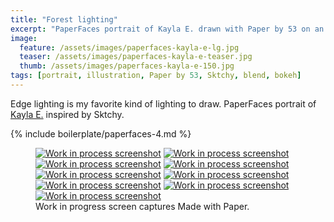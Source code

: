 ```yaml
---
title: "Forest lighting"
excerpt: "PaperFaces portrait of Kayla E. drawn with Paper by 53 on an iPad."
image: 
  feature: /assets/images/paperfaces-kayla-e-lg.jpg
  teaser: /assets/images/paperfaces-kayla-e-teaser.jpg
  thumb: /assets/images/paperfaces-kayla-e-150.jpg
tags: [portrait, illustration, Paper by 53, Sktchy, blend, bokeh]
---
```


Edge lighting is my favorite kind of lighting to draw. PaperFaces portrait of [Kayla E.](http://sktchy.com/fHCi1D) inspired by Sktchy.

{% include boilerplate/paperfaces-4.md %}

<figure class="third">
  <a href="{{ site.url }}/assets/images/paperfaces-kayla-e-process-1-lg.jpg"><img src="{{ site.url }}/assets/images/paperfaces-kayla-e-process-1-600.jpg" alt="Work in process screenshot"></a>
  <a href="{{ site.url }}/assets/images/paperfaces-kayla-e-process-2-lg.jpg"><img src="{{ site.url }}/assets/images/paperfaces-kayla-e-process-2-600.jpg" alt="Work in process screenshot"></a>
  <a href="{{ site.url }}/assets/images/paperfaces-kayla-e-process-3-lg.jpg"><img src="{{ site.url }}/assets/images/paperfaces-kayla-e-process-3-600.jpg" alt="Work in process screenshot"></a>
  <a href="{{ site.url }}/assets/images/paperfaces-kayla-e-process-4-lg.jpg"><img src="{{ site.url }}/assets/images/paperfaces-kayla-e-process-4-600.jpg" alt="Work in process screenshot"></a>
  <a href="{{ site.url }}/assets/images/paperfaces-kayla-e-process-5-lg.jpg"><img src="{{ site.url }}/assets/images/paperfaces-kayla-e-process-5-600.jpg" alt="Work in process screenshot"></a>
  <a href="{{ site.url }}/assets/images/paperfaces-kayla-e-process-6-lg.jpg"><img src="{{ site.url }}/assets/images/paperfaces-kayla-e-process-6-600.jpg" alt="Work in process screenshot"></a>
  <a href="{{ site.url }}/assets/images/paperfaces-kayla-e-process-7-lg.jpg"><img src="{{ site.url }}/assets/images/paperfaces-kayla-e-process-7-600.jpg" alt="Work in process screenshot"></a>
  <a href="{{ site.url }}/assets/images/paperfaces-kayla-e-process-8-lg.jpg"><img src="{{ site.url }}/assets/images/paperfaces-kayla-e-process-8-600.jpg" alt="Work in process screenshot"></a>
  <a href="{{ site.url }}/assets/images/paperfaces-kayla-e-process-9-lg.jpg"><img src="{{ site.url }}/assets/images/paperfaces-kayla-e-process-9-600.jpg" alt="Work in process screenshot"></a>
  <figcaption>Work in progress screen captures Made with Paper.</figcaption>
</figure>
